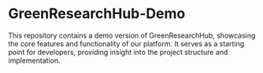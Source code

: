 # GreenResearchHub-Demo
This repository contains a demo version of GreenResearchHub, showcasing the core features and functionality of our platform. It serves as a starting point for developers, providing insight into the project structure and implementation.
